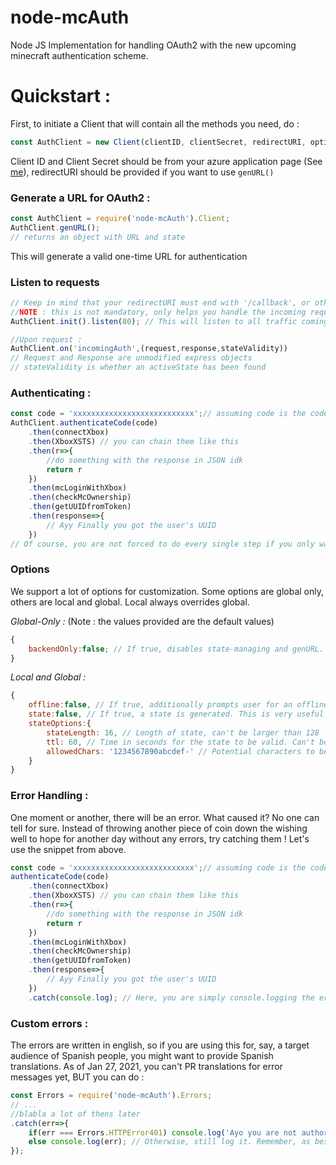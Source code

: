 # node-mcAuth
Node JS Implementation for handling OAuth2 with the new upcoming minecraft authentication scheme.

# Quickstart : 
First, to initiate a Client that will contain all the methods you need, do : 
```js
const AuthClient = new Client(clientID, clientSecret, redirectURI, options)
```
Client ID and Client Secret should be from your azure application page (See [me](https://docs.microsoft.com/en-us/azure/active-directory/develop/quickstart-register-app#register-an-application)), 
redirectURI should be provided if you want to use `genURL()`

### Generate a URL for OAuth2 : 
```js
const AuthClient = require('node-mcAuth').Client;
AuthClient.genURL();
// returns an object with URL and state
```
This will generate a valid one-time URL for authentication

### Listen to requests
```js
// Keep in mind that your redirectURI must end with '/callback', or otherwise you need to provide the path yourself as the 2nd argument. You can also pass an express app to the function.
//NOTE : this is not mandatory, only helps you handle the incoming requests easier.
AuthClient.init().listen(80); // This will listen to all traffic coming from port 80.

//Upon request : 
AuthClient.on('incomingAuth',(request,response,stateValidity))
// Request and Response are unmodified express objects
// stateValidity is whether an activeState has been found
```

### Authenticating : 

```js
const code = 'xxxxxxxxxxxxxxxxxxxxxxxxxxx';// assuming code is the code you got from the callback URL : 
AuthClient.authenticateCode(code)
    .then(connectXbox)
    .then(XboxXSTS) // you can chain them like this
    .then(r=>{
        //do something with the response in JSON idk
        return r
    })
    .then(mcLoginWithXbox)
    .then(checkMcOwnership)
    .then(getUUIDfromToken)
    .then(response=>{
        // Ayy Finally you got the user's UUID
    })
// Of course, you are not forced to do every single step if you only want to check they own minecraft or something.
```

### Options 
We support a lot of options for customization.
Some options are global only, others are local and global.
Local always overrides global.

*Global-Only :*
(Note : the values provided are the default values)
```js
{
    backendOnly:false; // If true, disables state-managing and genURL. redirectURI isn't needed in this case
}
```

*Local and Global :*
```js
{
    offline:false, // If true, additionally prompts user for an offline token. This can be used to refresh a token ( TODO ) and get their profile again without having to ask them to authenticate blablabla.
    state:false, // If true, a state is generated. This is very useful for 1. knowing which user it is and 2. checking if there is some XSRF or some other voodoo magic that is abusing your OAuth.
    stateOptions:{
        stateLength: 16, // Length of state, can't be larger than 128
        ttl: 60, // Time in seconds for the state to be valid. Can't be more than 1 hour.
        allowedChars: '1234567890abcdef-' // Potential characters to be inside the state. Recommendation : don't put emojis.
    }
}
```

### Error Handling : 
One moment or another, there will be an error. What caused it? No one can tell for sure. Instead of throwing another piece of coin down the wishing well to hope for another day without any errors, try catching them ! Let's use the snippet from above.
```js
const code = 'xxxxxxxxxxxxxxxxxxxxxxxxxxx';// assuming code is the code you got from the callback URL : 
authenticateCode(code)
    .then(connectXbox)
    .then(XboxXSTS) // you can chain them like this
    .then(r=>{
        //do something with the response in JSON idk
        return r
    })
    .then(mcLoginWithXbox)
    .then(checkMcOwnership)
    .then(getUUIDfromToken)
    .then(response=>{
        // Ayy Finally you got the user's UUID
    })
    .catch(console.log); // Here, you are simply console.logging the error.
```

### Custom errors : 
The errors are written in english, so if you are using this for, say, a target audience of Spanish people, you might want to provide Spanish translations. As of Jan 27, 2021, you can't PR translations for error messages yet, BUT you can do : 
```js
const Errors = require('node-mcAuth').Errors;
// ...
//blabla a lot of thens later
.catch(err=>{
    if(err === Errors.HTTPError401) console.log('Ayo you are not authorized');
    else console.log(err); // Otherwise, still log it. Remember, as best practice, never silence errors. It will be a pain for troubleshooting
});
```
